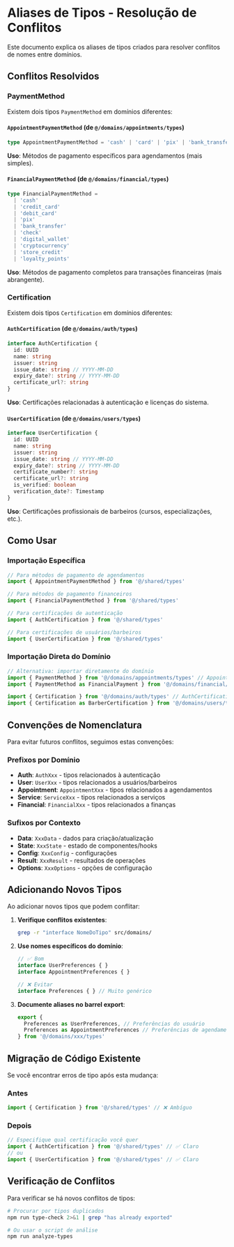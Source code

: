 # Aliases de Tipos - Resolução de Conflitos

Este documento explica os aliases de tipos criados para resolver conflitos de nomes entre domínios.

## Conflitos Resolvidos

### PaymentMethod

Existem dois tipos `PaymentMethod` em domínios diferentes:

#### `AppointmentPaymentMethod` (de `@/domains/appointments/types`)
```typescript
type AppointmentPaymentMethod = 'cash' | 'card' | 'pix' | 'bank_transfer' | 'credit'
```
**Uso**: Métodos de pagamento específicos para agendamentos (mais simples).

#### `FinancialPaymentMethod` (de `@/domains/financial/types`)
```typescript
type FinancialPaymentMethod = 
  | 'cash'
  | 'credit_card'
  | 'debit_card'
  | 'pix'
  | 'bank_transfer'
  | 'check'
  | 'digital_wallet'
  | 'cryptocurrency'
  | 'store_credit'
  | 'loyalty_points'
```
**Uso**: Métodos de pagamento completos para transações financeiras (mais abrangente).

### Certification

Existem dois tipos `Certification` em domínios diferentes:

#### `AuthCertification` (de `@/domains/auth/types`)
```typescript
interface AuthCertification {
  id: UUID
  name: string
  issuer: string
  issue_date: string // YYYY-MM-DD
  expiry_date?: string // YYYY-MM-DD
  certificate_url?: string
}
```
**Uso**: Certificações relacionadas à autenticação e licenças do sistema.

#### `UserCertification` (de `@/domains/users/types`)
```typescript
interface UserCertification {
  id: UUID
  name: string
  issuer: string
  issue_date: string // YYYY-MM-DD
  expiry_date?: string // YYYY-MM-DD
  certificate_number?: string
  certificate_url?: string
  is_verified: boolean
  verification_date?: Timestamp
}
```
**Uso**: Certificações profissionais de barbeiros (cursos, especializações, etc.).

## Como Usar

### Importação Específica
```typescript
// Para métodos de pagamento de agendamentos
import { AppointmentPaymentMethod } from '@/shared/types'

// Para métodos de pagamento financeiros
import { FinancialPaymentMethod } from '@/shared/types'

// Para certificações de autenticação
import { AuthCertification } from '@/shared/types'

// Para certificações de usuários/barbeiros
import { UserCertification } from '@/shared/types'
```

### Importação Direta do Domínio
```typescript
// Alternativa: importar diretamente do domínio
import { PaymentMethod } from '@/domains/appointments/types' // AppointmentPaymentMethod
import { PaymentMethod as FinancialPayment } from '@/domains/financial/types'

import { Certification } from '@/domains/auth/types' // AuthCertification
import { Certification as BarberCertification } from '@/domains/users/types'
```

## Convenções de Nomenclatura

Para evitar futuros conflitos, seguimos estas convenções:

### Prefixos por Domínio
- **Auth**: `AuthXxx` - tipos relacionados à autenticação
- **User**: `UserXxx` - tipos relacionados a usuários/barbeiros
- **Appointment**: `AppointmentXxx` - tipos relacionados a agendamentos
- **Service**: `ServiceXxx` - tipos relacionados a serviços
- **Financial**: `FinancialXxx` - tipos relacionados a finanças

### Sufixos por Contexto
- **Data**: `XxxData` - dados para criação/atualização
- **State**: `XxxState` - estado de componentes/hooks
- **Config**: `XxxConfig` - configurações
- **Result**: `XxxResult` - resultados de operações
- **Options**: `XxxOptions` - opções de configuração

## Adicionando Novos Tipos

Ao adicionar novos tipos que podem conflitar:

1. **Verifique conflitos existentes**:
   ```bash
   grep -r "interface NomeDoTipo" src/domains/
   ```

2. **Use nomes específicos do domínio**:
   ```typescript
   // ✅ Bom
   interface UserPreferences { }
   interface AppointmentPreferences { }
   
   // ❌ Evitar
   interface Preferences { } // Muito genérico
   ```

3. **Documente aliases no barrel export**:
   ```typescript
   export {
     Preferences as UserPreferences, // Preferências do usuário
     Preferences as AppointmentPreferences // Preferências de agendamento
   } from '@/domains/xxx/types'
   ```

## Migração de Código Existente

Se você encontrar erros de tipo após esta mudança:

### Antes
```typescript
import { Certification } from '@/shared/types' // ❌ Ambíguo
```

### Depois
```typescript
// Especifique qual certificação você quer
import { AuthCertification } from '@/shared/types' // ✅ Claro
// ou
import { UserCertification } from '@/shared/types' // ✅ Claro
```

## Verificação de Conflitos

Para verificar se há novos conflitos de tipos:

```bash
# Procurar por tipos duplicados
npm run type-check 2>&1 | grep "has already exported"

# Ou usar o script de análise
npm run analyze-types
```